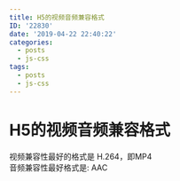 ```yaml
---
title: H5的视频音频兼容格式
ID: '22830'
date: '2019-04-22 22:40:22'
categories:
  - posts
  - js-css
tags:
  - posts
  - js-css
---
```


# H5的视频音频兼容格式

视频兼容性最好的格式是 H.264，即MP4  
音频兼容性最好格式是: AAC
 
 
 
 
 
 
 
 
 
 
 
 
 
 
 
 
 
 
 
